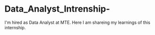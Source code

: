 # Data_Analyst_Intrenship-
<p>I'm hired as Data Analyst at MTE. Here I am shareing my learnings of this internship.</p>
